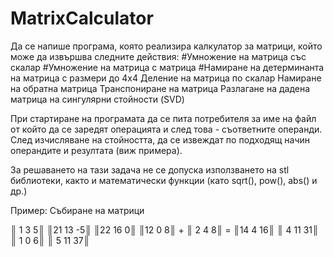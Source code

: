 # MatrixCalculator
Да се напише програма, която реализира калкулатор за матрици, който може да извършва следните действия: 
#Умножение на матрица със скалар
#Умножение на матрица с матрица
#Намиране на детерминанта на матрица с размери до 4х4
Деление на матрица по скалар
Намиране на обратна матрица
Транспониране на матрица
Разлагане на дадена матрица на сингулярни стойности (SVD)

При стартиране на програмата да се пита потребителя за име на файл от който да се заредят операцията и след това - съответните операнди.
След изчисляване на стойността, да се извеждат по подходящ начин операндите и резултата (виж примера).

За решаването на тази задача не се допуска използването на stl библиотеки, както и математически функции (като sqrt(), pow(), abs() и др.)


Пример: Събиране на матрици

║ 1  3  5║   ║21 13 -5║   ║22  16  0║
║12  0  8║ + ║ 2  4  8║ = ║14   4 16║
║ 4 11 31║   ║ 1  0  6║   ║ 5  11 37║

